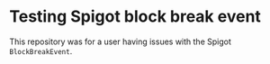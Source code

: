 # Testing Spigot block break event

This repository was for a user having issues with the Spigot `BlockBreakEvent`.